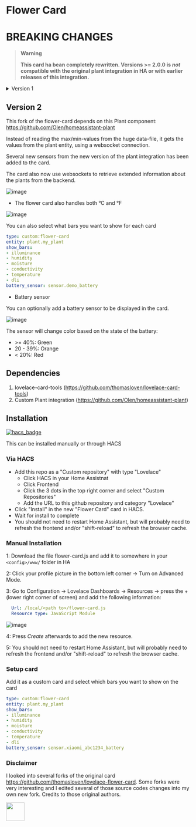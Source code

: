 # Flower Card

# BREAKING CHANGES

>**Warning**
>
> **This card ha bean completely rewritten.  Versions >= 2.0.0 is *not* compatible with the original plant integration in HA or with earlier releases of this integration.**

<details>
  <summary>Version 1</summary>

## Version 1 

Version 1 of this card has been deprecated and requires Version 1 of https://github.com/Olen/homeassistant-plant

The rest of this readme describes Version 2 of this card.
</details>

## Version 2

This fork of the flower-card depends on this Plant component:
https://github.com/Olen/homeassistant-plant

Instead of reading the max/min-values from the huge data-file, it gets the values from the plant entity, using a websocket connection.

Several new sensors from the new version of the plant integration has been added to the card. 

The card also now use websockets to retrieve extended information about the plants from the backend.

![image](https://user-images.githubusercontent.com/203184/183286657-824a0e7f-a140-4d8e-8d6a-387070419dfd.png)


* The flower card also handles both °C and °F

![image](https://user-images.githubusercontent.com/203184/181259071-58622446-3e24-4f93-8334-293748958bd2.png)

You can also select what bars you want to show for each card

```yaml
type: custom:flower-card
entity: plant.my_plant
show_bars:
- illuminance
- humidity
- moisture
- conductivity
- temperature
- dli
battery_sensor: sensor.demo_battery
```


* Battery sensor

You can optionally add a battery sensor to be displayed in the card.

![image](https://user-images.githubusercontent.com/203184/190199923-6060efbf-7306-49e5-bbc4-26dc922d3180.png)

The sensor will change color based on the state of the battery:
* &gt;= 40%: Green
* 20 - 39%: Orange
* < 20%: Red

## Dependencies
1. lovelace-card-tools (https://github.com/thomasloven/lovelace-card-tools)
2. Custom Plant integration (https://github.com/Olen/homeassistant-plant)

## Installation
[![hacs_badge](https://img.shields.io/badge/HACS-Custom-41BDF5.svg?style=for-the-badge)](https://github.com/hacs/integration)

This can be installed manually or through HACS
### Via HACS
* Add this repo as a "Custom repository" with type "Lovelace"
  * Click HACS in your Home Assistnat
  * Click Frontend
  * Click the 3 dots in the top right corner and select "Custom Repositories"
  * Add the URL to this github repository and category "Lovelace"
* Click "Install" in the new "Flower Card" card in HACS.
* Wait for install to complete
* You should not need to restart Home Assistant, but will probably need to refresh the frontend and/or "shift-reload" to refresh the browser cache.

### Manual Installation
1: Download the file flower-card.js and add it to somewhere in your `<config>/www/` folder in HA 
 
2: Click your profile picture in the bottom left corner -> Turn on Advanced Mode.
 
3: Go to Configuration -> Lovelace Dashboards -> Resources -> press the + (lower right corner of screen) and add the following information:

```yaml
  Url: /local/<path to>/flower-card.js
  Resource type: JavaScript Module
```
![image](https://user-images.githubusercontent.com/45675902/80322223-ebd41880-8823-11ea-992d-7070d4197f8b.png)

4: Press *Create* afterwards to add the new resource.

5: You should not need to restart Home Assistant, but will probably need to refresh the frontend and/or "shift-reload" to refresh the browser cache.

### Setup card

Add it as a custom card and select which bars you want to show on the card

```yaml
type: custom:flower-card
entity: plant.my_plant
show_bars:
- illuminance
- humidity
- moisture
- conductivity
- temperature
- dli
battery_sensor: sensor.xiaomi_abc1234_battery
```


### Disclaimer
I looked into several forks of the original card https://github.com/thomasloven/lovelace-flower-card. Some forks were very interesting and I edited several of those source codes changes into my own new fork. Credits to those original authors.

<a href="https://www.buymeacoffee.com/olatho" target="_blank">
<img src="https://user-images.githubusercontent.com/203184/184674974-db7b9e53-8c5a-40a0-bf71-c01311b36b0a.png" style="height: 50px !important;"> 
</a>
